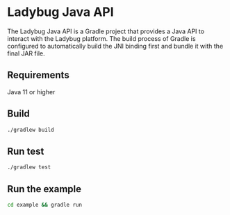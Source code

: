 # Ladybug Java API

The Ladybug Java API is a Gradle project that provides a Java API to interact with the Ladybug platform. The build process of Gradle is configured to automatically build the JNI binding first and bundle it with the final JAR file.

## Requirements
Java 11 or higher

## Build

```bash
./gradlew build
```

## Run test

```bash
./gradlew test
```

## Run the example

```bash
cd example && gradle run
```
